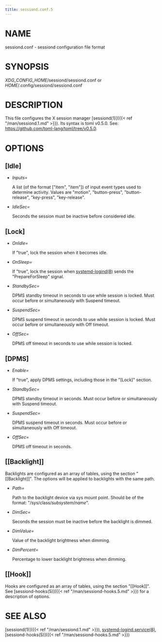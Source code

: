 ```yaml
---
title: sessiond.conf.5
---
```


# NAME

sessiond.conf - sessiond configuration file format

# SYNOPSIS

_XDG\_CONFIG\_HOME_/sessiond/sessiond.conf or
_HOME_/.config/sessiond/sessiond.conf

# DESCRIPTION

This file configures the X session manager [sessiond(1)]({{< ref "/man/sessiond.1.md" >}}).
Its syntax is toml v0.5.0.
See: https://github.com/toml-lang/toml/tree/v0.5.0.

# OPTIONS

## \[Idle\]

- _Inputs=_

    A list (of the format \["item", "item"\]) of input event types used to determine
    activity.  Values are "motion", "button-press", "button-release", "key-press",
    "key-release".

- _IdleSec=_

    Seconds the session must be inactive before considered idle.

## \[Lock\]

- _OnIdle=_

    If "true", lock the session when it becomes idle.

- _OnSleep=_

    If "true", lock the session when [systemd-logind(8)](https://www.commandlinux.com/man-page/man8/systemd-logind.8.html) sends the
    "PrepareForSleep" signal.

- _StandbySec=_

    DPMS standby timeout in seconds to use while session is locked.
    Must occur before or simultaneously with Suspend timeout.

- _SuspendSec=_

    DPMS suspend timeout in seconds to use while session is locked.
    Must occur before or simultaneously with Off timeout.

- _OffSec=_

    DPMS off timeout in seconds to use while session is locked.

## \[DPMS\]

- _Enable=_

    If "true", apply DPMS settings, including those in the "\[Lock\]" section.

- _StandbySec=_

    DPMS standby timeout in seconds. Must occur before or simultaneously with
    Suspend timeout.

- _SuspendSec=_

    DPMS suspend timeout in seconds. Must occur before or simultaneously with
    Off timeout.

- _OffSec=_

    DPMS off timeout in seconds.

## \[\[Backlight\]\]

Backlights are configured as an array of tables, using the section
"\[\[Backlight\]\]". The options will be applied to backlights with the same path.

- _Path=_

    Path to the backlight device via sys mount point. Should be of the format:
    "/sys/class/_subsystem_/_name_".

- _DimSec=_

    Seconds the session must be inactive before the backlight is dimmed.

- _DimValue=_

    Value of the backlight brightness when dimming.

- _DimPercent=_

    Percentage to lower backlight brightness when dimming.

## \[\[Hook\]\]

Hooks are configured as an array of tables, using the section "\[\[Hook\]\]".
See [sessiond-hooks(5)]({{< ref "/man/sessiond-hooks.5.md" >}}) for a description of options.

# SEE ALSO

[sessiond(1)]({{< ref "/man/sessiond.1.md" >}}), [systemd-logind.service(8)](https://www.commandlinux.com/man-page/man8/systemd-logind.service.8.html), [sessiond-hooks(5)]({{< ref "/man/sessiond-hooks.5.md" >}})
